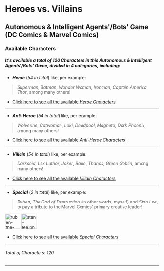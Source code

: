 # Heroes vs. Villains
## Autonomous & Intelligent Agents'/Bots' Game (DC Comics & Marvel Comics)

### Available Characters

##### It's available a total of _120 Characters_ in this _Autonomous & Intelligent Agents'/Bots' Game_, divided in _4 categories_, including:
* **_Heroe_** (_54 in total_) like, per example:
> _Superman_, _Batman_, _Wonder Woman_, _Ironman_, _Captain America_, _Thor_, among many others!

* [Click here to see all the available _Heroe Characters_](https://github.com/rubenandrebarreiro/heroes-vs-villains-autonomous-intelligent-agents-bots-game/tree/master/assets/sprites/characters/heroes)

***

* **_Anti-Heroe_** (_54 in total_) like, per example:
> _Wolverine_, _Catwoman_, _Loki_, _Deadpool_, _Magneto_, _Dark Phoenix_, among many others!

* [Click here to see all the available _Anti-Heroe Characters_](https://github.com/rubenandrebarreiro/heroes-vs-villains-autonomous-intelligent-agents-bots-game/tree/master/assets/sprites/characters/anti-heroes)

***

* **_Villain_** (_54 in total_) like, per example:
> _Darkseid_, _Lex Luthor_, _Joker_, _Bane_, _Thanos_, _Green Goblin_, among many others!

* [Click here to see all the available _Villain Characters_](https://github.com/rubenandrebarreiro/heroes-vs-villains-autonomous-intelligent-agents-bots-game/tree/master/assets/sprites/characters/villains)

***

* **_Special_** (_2 in total_) like, per example:
> _Ruben, The God of Destruction_ (in other words, myself) and _Stan Lee_, to pay a tribute to the Marvel Comics' primary creative leader!

<a href="https://raw.githubusercontent.com/rubenandrebarreiro/heroes-vs-villains-autonomous-intelligent-agents-bots-game/master/assets/sprites/characters/specials/ruben-the-god-of-destruction.png"><img src="https://raw.githubusercontent.com/rubenandrebarreiro/heroes-vs-villains-autonomous-intelligent-agents-bots-game/master/assets/sprites/characters/specials/ruben-the-god-of-destruction.png" alt="ruben-the-god-of-destruction.png" width="50" height="50" /></a>
<a href="https://raw.githubusercontent.com/rubenandrebarreiro/heroes-vs-villains-autonomous-intelligent-agents-bots-game/master/assets/sprites/characters/specials/stan-lee.png"><img src="https://raw.githubusercontent.com/rubenandrebarreiro/heroes-vs-villains-autonomous-intelligent-agents-bots-game/master/assets/sprites/characters/specials/stan-lee.png" alt="stan-lee.png" width="50" height="50" /></a>

* [Click here to see all the available _Special Characters_](https://github.com/rubenandrebarreiro/heroes-vs-villains-autonomous-intelligent-agents-bots-game/tree/master/assets/sprites/characters/specials)

***

###### Total of _Characters_: 120

***
